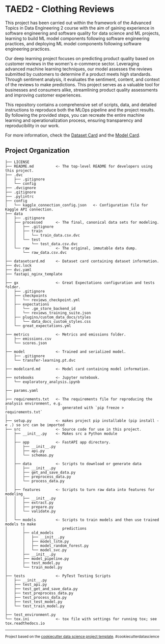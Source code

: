 TAED2 - Clothing Reviews
==============================

This project has been carried out within the framework of the Advanced Topics in Data Engineering 2 course with the aim of gaining experience in software engineering and software quality for data science and ML projects, learning to build ML model components following software engineering practices, and deploying ML model components following software engineering practices.

Our deep learning project focuses on predicting product quality based on customer reviews in the women's e-commerce sector. Leveraging advanced machine learning techniques, our model assesses the reviews submitted by customers to determine if a product meets high standards. Through sentiment analysis, it evaluates the sentiment, content, and context of the reviews to make predictions. This project serves as a valuable tool for businesses and consumers alike, streamlining product quality assessments and improving customer experiences.

This repository contains a comprehensive set of scripts, data, and detailed instructions to reproduce both the MLOps pipeline and the project results. By following the provided steps, you can recreate the entire machine learning and operationalization process, ensuring transparency and reproducibility in our work.

For more information, check the [Dataset Card](https://github.com/MLOps-essi-upc/TAED2-clothing-reviews/blob/main/datasetcard.md) and the [Model Card](https://github.com/MLOps-essi-upc/TAED2-clothing-reviews/blob/main/modelcard.md). 

Project Organization
------------

    ├── LICENSE
    ├── README.md          <- The top-level README for developers using this project.
    ├── .dvc
    │   ├── .gitignore
    │   └── config
    ├── .dvcignore
    ├── .gitignore
    ├── .pylintrc
    ├── config
    │   └── kaggle_connection_config.json   <- Configuration file for Kaggle API connection.
    ├── data
    │   ├── .gitignore
    │   ├── processed      <- The final, canonical data sets for modeling.
    │   │   ├── .gitignore
    │   │   ├── train 
    │   │   │   └── train_data.csv.dvc 
    │   │   └── test
    │   │       └── test_data.csv.dvc 
    │   └── raw            <- The original, immutable data dump.
    │       └── raw_data.csv.dvc
    │
    ├── datasetcard.md     <- Dataset card containing dataset information.
    ├── dvc.lock 
    ├── dvc.yaml
    ├── fastapi_nginx_template
    │
    ├── gx                 <- Great Expectations configuration and tests folder.
    │   ├── .gitignore
    │   ├── checkpoints
    │   │   └── reviews_checkpoint.yml
    │   ├── expectations
    │   │   └── .ge_store_backend_id
    │   │   └── reviews_training_suite.json
    │   ├── plugins/custom_data_docs/styles
    │   │   └── data_docs_custom_styles.css
    │   └── great_expectations.yml
    │
    ├── metrics            <- Metrics and emissions folder.
    │   ├── emissions.csv
    │   └── scores.json
    │
    ├── model              <- Trained and serialized model.
    │   ├── .gitignore
    │   └── transfer-learning.pt.dvc
    │
    ├── modelcard.md       <- Model card containing model information.
    │
    ├── notebooks          <- Jupyter notebook.
    │   └── exploratory_analysis.ipynb
    │
    ├── params.yaml
    │
    ├── requirements.txt   <- The requirements file for reproducing the analysis environment, e.g.
    │                         generated with `pip freeze > requirements.txt`
    │
    ├── setup.py           <- makes project pip installable (pip install -e .) so src can be imported
    ├── src                <- Source code for use in this project.
    │   ├── __init__.py    <- Makes src a Python module
    │   │
    │   ├── app            <- FastAPI app directory.
    │   │   ├── __init__.py
    │   │   ├── api.py 
    │   │   └── schemas.py
    │   │
    │   ├── data           <- Scripts to download or generate data
    │   │   ├── __init__.py
    │   │   ├── get_and_save_data.py
    │   │   ├── preprocess_data.py
    │   │   └── process_data.py
    │   │
    │   ├── features       <- Scripts to turn raw data into features for modeling
    │   │   ├── __init__.py
    │   │   ├── extract.py
    │   │   ├── prepare.py
    │   │   └── validate.py
    │   │
    │   └── models         <- Scripts to train models and then use trained models to make
    │       │                 predictions
    │       ├── old_models
    │       │   ├── __init__.py
    │       │   ├── model_lstm.py
    │       │   ├── model_random_forest.py
    │       │   └── model_svc.py
    │       ├── __init__.py
    │       ├── model_pipeline.py
    │       ├── test_model.py
    │       └── train_model.py
    │
    ├── tests              <- PyTest Testing Scripts
    │   ├── __init__.py
    │   ├── test_api.py
    │   ├── test_get_and_save_data.py
    │   ├── test_preprocess_data.py
    │   ├── test_process_data.py
    │   ├── test_test_model.py
    │   └── test_train_model.py
    │
    ├── test_environment.py
    └── tox.ini            <- tox file with settings for running tox; see tox.readthedocs.io


--------

<p><small>Project based on the <a target="_blank" href="https://drivendata.github.io/cookiecutter-data-science/">cookiecutter data science project template</a>. #cookiecutterdatascience</small></p>
